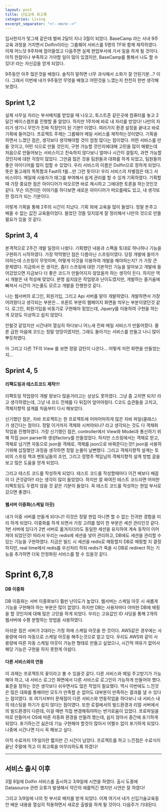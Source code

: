 ```yaml
---
layout: post
title: 신입교육 회고록
categories: Living
excerpt_separator: "<!--more-->"
---
```


입사한지가 엊그제 같은데 벌써 2달이 지나 3월이 되었다. BaseCamp 라는 사내 9주 교육 과정을 거치면서 Dolfin이라는 그룹웨어 서비스를 5명의 TF와 함께 제작하였다. 이제 어느덧 9주차에 접어들었고 다음주면 실제 현업부서에 가서 일을 하게 될 것이다. 아직 한참이나 부족하고 가야할 일이 많이 있겠지만, BaseCamp를 통해서 나도 할 수 있다! 라는 자신감을 얻게 되었다.

9주동안 아주 많은것을 배웠다. 솔직히 말하면 너무 과식해서 소화가 잘 안된기분...? 이다. 그래서 이번에 내가 9주동안 무엇을 배웠고 어떤것을 느꼈는지 천천히 한번 생각해보겠다.

## Sprint 1,2

실제 사무실 자리는 부서배치를 받았을 때 나오고, 토스트존 같은곳에 컴퓨터를 놓고 2달간 베이스캠프를 진행할 줄 알았다. 하지만 1주차에 바로 내 자리를 받았다! 나만의 자리가 생기니 무언가 진짜 직장인이 된 기분!! 이였다. 여러가지 환경 설정을 끝내고 바로 기획에 들어갔다. 프로젝트 주제는 그룹웨어 메일 서비스를 제작하는것이였다. 기획을 하면서 느꼈던 점은, 생각보다 생각해야할 것이 엄청 많다는 점이였다. 어떤 서비스를 만들 것이고, 어떤 식으로 만들 것인지, 구현 가능할 것인지에대해 고민을 많이 해봤는데 처음으로 만들어보는 서비스이고 친숙하지 않다보니 얼마나 시간이 걸릴지, 과연 가능할 것인지에 대한 걱정이 많았다. 그만큼 많은 것을 팀원들과 대화를 하게 되었고, 팀원들의 좋은 아이디어를 많이 접할 수 있었다. 우리 서비스의 이름은 Dolfin으로 정하게 되었다. 뜻은 돌고래의 똑똑함과 Fast의 f를...딴 그런 뜻이다! 우리 서비스의 차별점은 태그 서비스이다. 메일에 사용자가 태그를 부여해서 쉽게 관리를 할 수 있게 기획하였다.
기획할때 가장 중요한 점은 아이디어가 떠오르면 바로 제시하고 그에대한 토론을 하는것인것 같다. 무슨 의견이든 이야기를 하다보면 새로운 아이디어가 떠오를때도 있고, 내 생각또한 정리가 되는 기분이다.

이렇게 기획을 통해 2주의 시간이 지났다.
기획 외에 교육을 많이 들었다. 정말 돈주고 배울 수 없는 값진 교육들이었다. 들었던 것들 잊지않게 잘 정리해서 나만의 것으로 만들 필요가 있을 것 같다.

## Sprint 3, 4

본격적으로 2주간 개발 일정이 나왔다. 기획했던 내용과 스펙을 토대로 하나하나 기능을 구현하기 시작하였다. 가장 막막했던 점은 다름아닌 스프링이였다. 당장 개발에 들어가야하는데 스프링이 무엇이며, 어떻게 이것을 이용하여 개발을 해야하는지? 가 가장 큰 문제였다. 지금와서 든 생각은, 좀더 스프링에 대한 기본적인 기능을 알아보고 개발에 들어갔었으면 지금보다 더 좋은 코드가 만들어지지 않았을까 하는 생각이 든다.
하지만 역시 개발은 내 적성에 맞았다. 분명 쉽지않은 작업량과 난이도였지만, 개발하는 즐거움에 빠져서 시간이 가는줄도 모르고 개발을 진행한것 같다.

나는 웹서버의 로그인, 회원가입, 그리고 Api 서버를 맡아 개발하였다. 개발하면서 가장 어려웠다고 생각되는 부분은... 프론트 부분의 웹페이지 화면을 띄우는 부분이였던것 같다. 로그인, 회원가입을 비동기로 구현해야 됬었는데, Jquery를 이용하여 구현을 하는게 모양도 이상하고 쉽지 않았다.

안될것 같았지만 시간내어 열심히 하다보니 어느새 진짜 메일 서비스가 만들어졌다. 물론 급한 마음에 코드는 정말 엉망이였지만, 그래도 돌아가는 서비스를 만들고 나니 많이 뿌듯하였다.

아 그리고 다른 TF의 View 를 보면 정말 감탄이 나온다... 어떻게 저런 화면을 만들었는지...

## Sprint 4, 5 

#### 리팩도링과 테스트코드 제작!!!
리팩토링 작업량이 개발 량보다 많을거라고는 상상도 못하였다. 그냥 좀 고치면 되지! 라고 생각하였는데, 그냥 내 코드 전체를 다 뒤집어 엎어야됬다. C코드 습관들을 고치고, 객체지향적 설계를 처음부터 다시 해보았다.

신기했던 점은, 자바 프로젝트는 한 프로젝트에 어마어마하게 많은 자바 파일(클래스) 가 생긴다는 점이다. 정말 이거까지 객체화 시켜야되나? 라고 생각되는 것도 다 객채화 작업을 진행하였다. 가장 신기했던 점은, controller에서 View와 Model과 통신하기 위해 직접 json parser와 생성factory를 만들었었다. 하지만 스프링에서는 객체로 받고, 객체로 넘기면 자동으로 json을 객체로, 객체를 json으로 바꿔준다는것!! json을 사용하기위해 삽질했던 과정을 생각하면 정말 눈물이 날뻔했다.
그리고 객체지향적 설계는 토비의 스프링 책과 멘토님들의 조언, 그리고 정명주 책임님의 객체지향적 설계 방법 글을 보고 많은 도움을 얻게 되었다.

그리고 테스트 코드를 작성하게 되었다. 테스트 코드를 작성할때마다 이건 배보다 배꼽이 더 큰것같아!! 라는 생각이 많이 들었었다. 하지만 잘 짜여진 테스트 코드라면 어떠한 리팩토링도 두렵지 않을 것 같은 기분이 들었다. 꼭 테스트 코드를 작성하는 현업 부서로 갔으면 좋겠다.

#### 웹서버 이중화(스케일 아웃)

내가 이중 서버를 만들게 되다니!! 이것은 정말 현업 아니면 할 수 없는 진귀한 경험을 미리 하게 되었다. 이중화를 하게 되면서 가장 고려를 많이 한 부분은 세션 관리인것 같다. 1번 서버에 있다가 2번 서버로 옮겨지더라도 동일한 세션을 유지하여 계속 동작이 이어져야 되었던것! 따라서 우리는 redis에 세션을 넣어 관리하고, DB에도 세션을 관리할 수 있는 기능을 구현하였다. 지금은 빌드 시 세션을 redis로 매핑할지 DB로 매핑할 지 결정하지만, real time에서 redis를 우선처리 하되 redis가 죽을 시 DB로 redirect 하는 기능을 추가하면 더욱 안정화된 서비스를 할 수 있을것 같다.

# Sprint 6,7,8

#### DB 이중화

DB 이중화는 서버 이중화보다 훨씬 난이도가 높았다. 웹서버는 스케일 아웃 시 새롭게 기능을 구현해야 하는 부분은 많이 없었다. 하지만 DB는 사용자마다 어떠한 DB에 매핑을 할 것인지에 대해 많은 고민을 하게 되었다. 우리는 고유값인 ID 샤딩을 통해 2개의 웹서버에 수평 분할하는 방법을 사용하였다. 

아쉬운 점은 서버가 2대라는 가정 하에 스케일 아웃을 한 것이다. AWS같은 경우에는 사용량에 따라 자동으로 스케일 아웃을 해주는것으로 알고 있다. 우리도 AWS와 같이 사용량에 따른 자동 스케일 아웃이 가능한 형태로 만들고 싶었으나, 시간적 여유가 없어서 해당 기능은 구현을 하지 못한게 아쉽다.


#### 다른 서비스와의 연동

이 과제는 프로젝트의 꽃이라고 볼 수 있을것 같다. 다른 서비스와 메일 주고받기가 가능해야 하고, 내 서비스 로그인 화면에서 다른 서비스로 로그인이 가능하게 만들어야 했다. 표준을 정하는 것은 생각보다 쉬우면서도 많은 작업이 필요했다. 역시 이번에도 느낀것은 많은 대화를 통해야만 모두가 만족할 순 없어도 대부분이 만족하는 결과를 낼 수 있다는 점이였다. 또 여기서부터 문제점이 다른 서비스와 연동작업을 하다보니 내 서비스 내의 테스팅을 하기가 쉽지 않다는 점이였다. 또한 로컬에서의 빌드환경과 리얼 서버에서의 빌드환경이 다른데, 이걸 매번 직접 변경해줘야하는 번거로움이 있었다. 프로파일을 따로 만들어서 OS에 따른 자동화 환경을 만들려 했는데, 쉽지 않아서 중간에 포기하게 되었다. 포기하는건 싫은데 기능 구현해야 할것이 많아서 어쩔수 없이 포기하게 되었다. 나중에 시간나면 다시 꼭 해보고 싶다.


아직 수료까지 1주일이란 짧지만 긴 시간이 남았다.
프로젝트를 하고 느낀점은 수료식이 끝난 주말에 적고 이 회고록을 마무리하도록 하겠다!

- - -
## 서비스 출시 이후

3월 8일에 Dolfin 서비스를 출시하고 3/9일에 시연을 하였다. 출시 도중에 Datasource 관련 오류가 발생해서 약간의 애를먹긴 했지만 시연은 잘 하였다!

그리고 3/9일에 나의 첫 부서로 배치를 받게 되었다. 이제 여기서 내가 신입기술교육동안 배운 내용을 열심히 적용하면서 새로운 출발을 하게 될 것이다. 다음주가 기대된다.